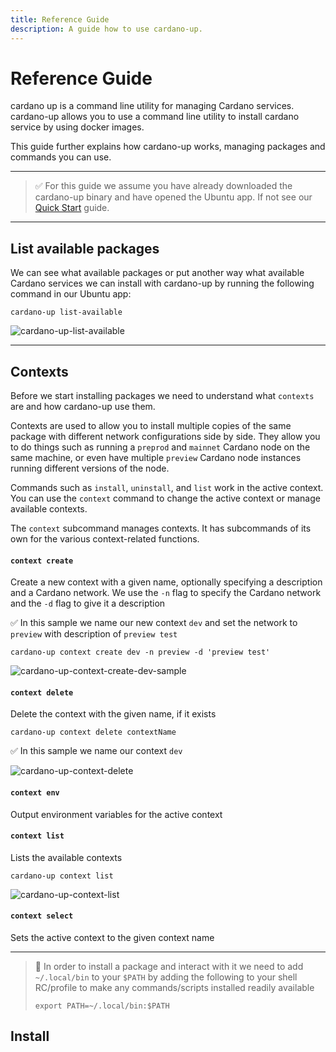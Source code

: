 ```yaml
---
title: Reference Guide
description: A guide how to use cardano-up.
---
```


# Reference Guide

cardano up is a command line utility for managing Cardano services. cardano-up allows you to use a command line utility to install cardano service by using docker images.

This guide further explains how cardano-up works, managing packages and commands you can use. 

***

> ✅ For this guide we assume you have already downloaded the cardano-up binary and have opened the Ubuntu app. If not see our [Quick Start](../002-quick-start-docker-desktop) guide.

***

## List available packages

We can see what available packages or put another way what available Cardano services we can install with cardano-up by running the following command in our Ubuntu app:

```
cardano-up list-available
```

![cardano-up-list-available](/cardano-up-list-available.png)

***

## Contexts

Before we start installing packages we need to understand what `contexts` are and how cardano-up use them. 

Contexts are used to allow you to install multiple copies of the same package with different network configurations side by side. They allow you to do things
such as running a `preprod` and `mainnet` Cardano node on the same machine, or even have multiple `preview` Cardano node instances running different versions
of the node.

Commands such as `install`, `uninstall`, and `list` work in the active context. You can use the `context` command to change the active context or manage available contexts.

The `context` subcommand manages contexts. It has subcommands of its own for the various context-related functions.

#### `context create`

Create a new context with a given name, optionally specifying a description and a Cardano network. We use the `-n` flag to specify the Cardano network and the `-d` flag to give it a description

✅ In this sample we name our new context `dev` and set the network to `preview` with description of `preview test`

```
cardano-up context create dev -n preview -d 'preview test'
```

![cardano-up-context-create-dev-sample](/cardano-up-context-create-dev-sample.png)

#### `context delete`

Delete the context with the given name, if it exists

```
cardano-up context delete contextName
```

✅ In this sample we name our context `dev`

![cardano-up-context-delete](/cardano-up-context-delete.png)

#### `context env`

Output environment variables for the active context

#### `context list`

Lists the available contexts

```
cardano-up context list
```

![cardano-up-context-list](/cardano-up-context-list.png)


#### `context select`

Sets the active context to the given context name

***

> 🛑 In order to install a package and interact with it we need to add `~/.local/bin` to your `$PATH` by adding the following to your shell RC/profile to make any commands/scripts installed readily available
> 
> ```
> export PATH=~/.local/bin:$PATH
> ```

## Install

